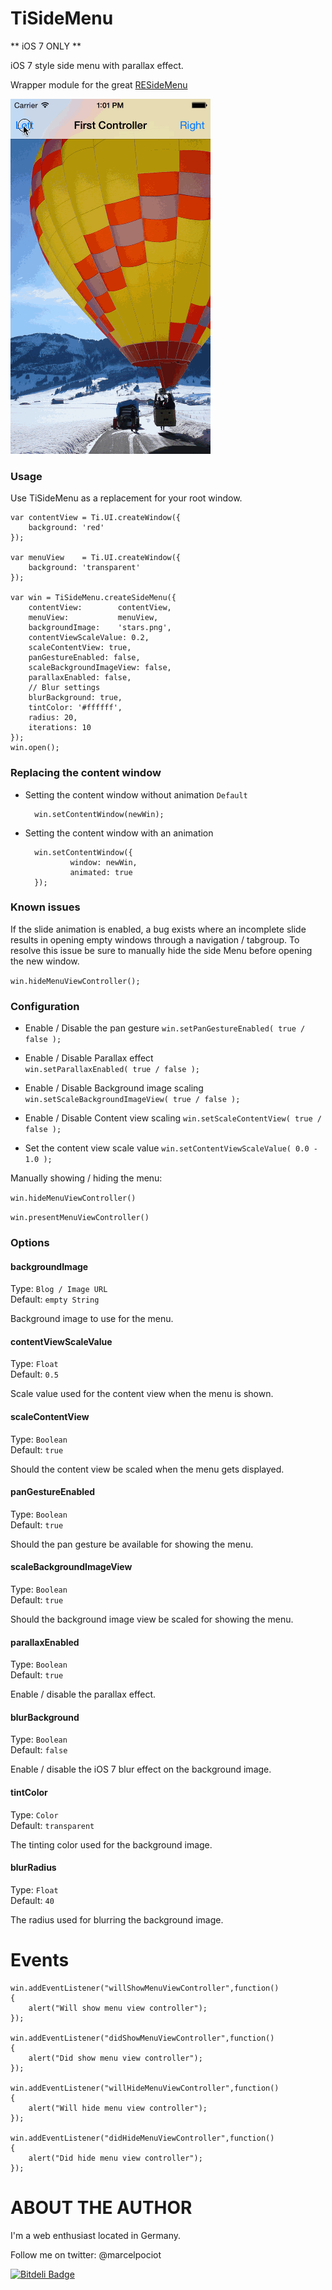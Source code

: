 TiSideMenu
===========================================

** iOS 7 ONLY **

iOS 7 style side menu with parallax effect.

Wrapper module for the great [RESideMenu](https://github.com/romaonthego/RESideMenu)

<img src="https://github.com/mpociot/TiSideMenu/raw/master/Demo.gif" alt="RESideMenu Screenshot" width="320" height="568" />

### Usage

Use TiSideMenu as a replacement for your root window.

	var contentView = Ti.UI.createWindow({
		background: 'red'
	});
	
	var menuView    = Ti.UI.createWindow({
		background: 'transparent'
	});
	
	var win = TiSideMenu.createSideMenu({
		contentView: 		contentView,
		menuView: 			menuView,
		backgroundImage: 	'stars.png',
		contentViewScaleValue: 0.2,
		scaleContentView: true,		
		panGestureEnabled: false,	
		scaleBackgroundImageView: false,
		parallaxEnabled: false,
		// Blur settings
		blurBackground: true,
		tintColor: '#ffffff',
		radius: 20,
		iterations: 10
	});
	win.open();
	
### Replacing the content window

* Setting the content window without animation `Default`

		win.setContentWindow(newWin);
	
* Setting the content window with an animation

		win.setContentWindow({
				window: newWin,
				animated: true 
		});

### Known issues
If the slide animation is enabled, a bug exists where an incomplete slide results in opening empty windows through a navigation / tabgroup. 
To resolve this issue be sure to manually hide the side Menu before opening the new window.

`win.hideMenuViewController();`


### Configuration
	
* Enable / Disable the pan gesture 
	`win.setPanGestureEnabled( true / false );`
	
* Enable / Disable Parallax effect	
	`win.setParallaxEnabled( true / false ); `
	
* Enable / Disable Background image scaling
	`win.setScaleBackgroundImageView( true / false );`
	
* Enable / Disable Content view scaling
	`win.setScaleContentView( true / false );`
	
* Set the content view scale value
	`win.setContentViewScaleValue( 0.0 - 1.0 );`

Manually showing / hiding the menu:

`win.hideMenuViewController()`

`win.presentMenuViewController()`

### Options


#### backgroundImage

Type: `Blog / Image URL`  
Default: `empty String`

Background image to use for the menu.

#### contentViewScaleValue

Type: `Float`  
Default: `0.5`

Scale value used for the content view when the menu is shown.

#### scaleContentView

Type: `Boolean`  
Default: `true`

Should the content view be scaled when the menu gets displayed.


#### panGestureEnabled

Type: `Boolean`  
Default: `true`

Should the pan gesture be available for showing the menu.

#### scaleBackgroundImageView

Type: `Boolean`  
Default: `true`

Should the background image view be scaled for showing the menu.

#### parallaxEnabled

Type: `Boolean`  
Default: `true`

Enable / disable the parallax effect.

#### blurBackground

Type: `Boolean`  
Default: `false`

Enable / disable the iOS 7 blur effect on the background image.

#### tintColor

Type: `Color`  
Default: `transparent`

The tinting color used for the background image.

#### blurRadius

Type: `Float`  
Default: `40`

The radius used for blurring the background image.





Events
===

	
	win.addEventListener("willShowMenuViewController",function()
	{
		alert("Will show menu view controller");
	});

	win.addEventListener("didShowMenuViewController",function()
	{
		alert("Did show menu view controller");
	});

	win.addEventListener("willHideMenuViewController",function()
	{
		alert("Will hide menu view controller");
	});

	win.addEventListener("didHideMenuViewController",function()
	{
		alert("Did hide menu view controller");
	});



ABOUT THE AUTHOR
========================
I'm a web enthusiast located in Germany.

Follow me on twitter: @marcelpociot


[![Bitdeli Badge](https://d2weczhvl823v0.cloudfront.net/mpociot/tisidemenu/trend.png)](https://bitdeli.com/free "Bitdeli Badge")

